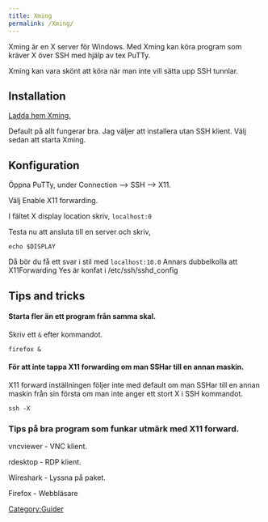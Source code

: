 ```yaml
---
title: Xming
permalink: /Xming/
---
```


Xming är en X server för Windows. Med Xming kan köra program som kräver
X över SSH med hjälp av tex PuTTy.

Xming kan vara skönt att köra när man inte vill sätta upp SSH tunnlar.

Installation
------------

[Ladda hem
Xming.](/sourceforge:projects/xming/files/latest/download "wikilink")

Default på allt fungerar bra. Jag väljer att installera utan SSH klient.
Välj sedan att starta Xming.

Konfiguration
-------------

Öppna PuTTy, under Connection --\> SSH --\> X11.

Välj Enable X11 forwarding.

I fältet X display location skriv, `localhost:0`

Testa nu att ansluta till en server och skriv,

`echo $DISPLAY`

Då bör du få ett svar i stil med `localhost:10.0`
Annars dubbelkolla att X11Forwarding Yes är konfat i
/etc/ssh/sshd_config

Tips and tricks
---------------

#### Starta fler än ett program från samma skal.

Skriv ett `&` efter kommandot.

`firefox &`

#### För att inte tappa X11 forwarding om man SSHar till en annan maskin.

X11 forward inställningen följer inte med default om man SSHar till en
annan maskin från sin första om man inte anger ett stort X i SSH
kommandot.

`ssh -X `<hostname>

### Tips på bra program som funkar utmärk med X11 forward.

vncviewer - VNC klient.

rdesktop - RDP klient.

Wireshark - Lyssna på paket.

Firefox - Webbläsare

[Category:Guider](/Category:Guider "wikilink")